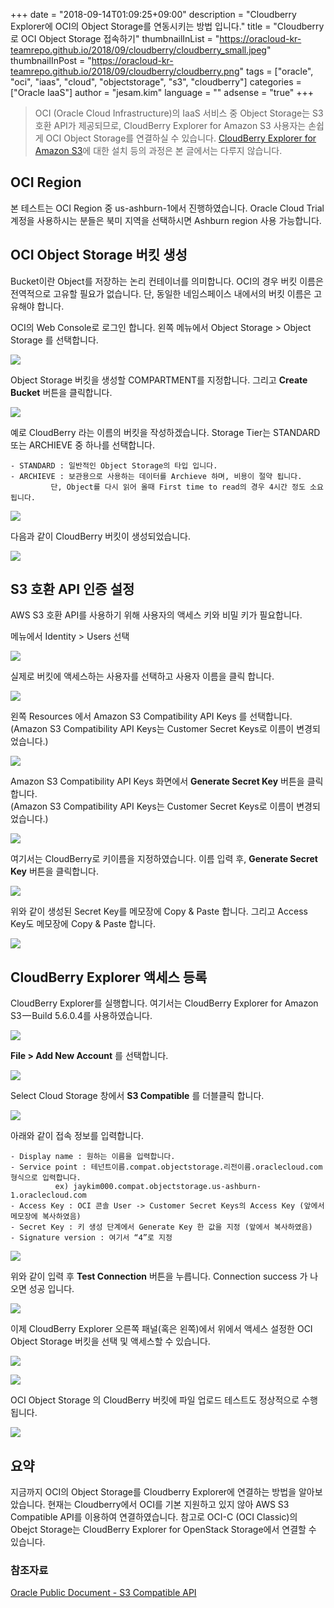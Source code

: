+++
date = "2018-09-14T01:09:25+09:00"
description = "Cloudberry Explorer에 OCI의 Object Storage를 연동시키는 방법 입니다."
title = "Cloudberry로 OCI Object Storage 접속하기"
thumbnailInList = "https://oracloud-kr-teamrepo.github.io/2018/09/cloudberry/cloudberry_small.jpeg"
thumbnailInPost = "https://oracloud-kr-teamrepo.github.io/2018/09/cloudberry/cloudberry.png" 
tags = ["oracle", "oci", "iaas", "cloud", "objectstorage", "s3", "cloudberry"]
categories = ["Oracle IaaS"]
author = "jesam.kim"
language = ""
adsense = "true"
+++

> OCI (Oracle Cloud Infrastructure)의 IaaS 서비스 중 Object Storage는 S3 호환 API가 제공되므로, CloudBerry Explorer for Amazon S3 사용자는 손쉽게 OCI Object Storage를 연결하실 수 있습니다.
> [CloudBerry Explorer for Amazon S3](https://www.cloudberrylab.com/download-thanks.aspx?prod=cbes3free)에 대한 설치 등의 과정은 본 글에서는 다루지 않습니다.


## OCI Region

본 테스트는 OCI Region 중 us-ashburn-1에서 진행하였습니다. Oracle Cloud Trial 계정을 사용하시는 분들은 북미 지역을 선택하시면 Ashburn region 사용 가능합니다.


## OCI Object Storage 버킷 생성

Bucket이란 Object를 저장하는 논리 컨테이너를 의미합니다.
OCI의 경우 버킷 이름은 전역적으로 고유할 필요가 없습니다.
단, 동일한 네임스페이스 내에서의 버킷 이름은 고유해야 합니다.

OCI의 Web Console로 로그인 합니다.
왼쪽 메뉴에서 Object Storage > Object Storage 를 선택합니다.

![](https://oracloud-kr-teamrepo.github.io/2018/09/cloudberry/cloudberry_s3api01.png)


Object Storage 버킷을 생성할 COMPARTMENT를 지정합니다. 
그리고 **Create Bucket** 버튼을 클릭합니다.

![](https://oracloud-kr-teamrepo.github.io/2018/09/cloudberry/cloudberry_s3api02.png)


예로 CloudBerry 라는 이름의 버킷을 작성하겠습니다.
Storage Tier는 STANDARD 또는 ARCHIEVE 중 하나를 선택합니다.

	- STANDARD : 일반적인 Object Storage의 타입 입니다.
	- ARCHIEVE : 보관용으로 사용하는 데이터를 Archieve 하며, 비용이 절약 됩니다. 
		     단, Object를 다시 읽어 올때 First time to read의 경우 4시간 정도 소요됩니다.
	
![](https://oracloud-kr-teamrepo.github.io/2018/09/cloudberry/cloudberry_s3api03.png)


다음과 같이 CloudBerry 버킷이 생성되었습니다.

![](https://oracloud-kr-teamrepo.github.io/2018/09/cloudberry/cloudberry_s3api04.png)


## S3 호환 API 인증 설정

AWS S3 호환 API를 사용하기 위해 사용자의 액세스 키와 비밀 키가 필요합니다.

메뉴에서 Identity > Users 선택

![](https://oracloud-kr-teamrepo.github.io/2018/09/cloudberry/cloudberry_s3api05.png)


실제로 버킷에 액세스하는 사용자를 선택하고 사용자 이름을 클릭 합니다.

![](https://oracloud-kr-teamrepo.github.io/2018/09/cloudberry/cloudberry_s3api06.png)


왼쪽 Resources 에서 Amazon S3 Compatibility API Keys 를 선택합니다.<br>
(Amazon S3 Compatibility API Keys는 Customer Secret Keys로 이름이 변경되었습니다.)

![](https://oracloud-kr-teamrepo.github.io/2018/09/cloudberry/cloudberry_s3api07.png)


Amazon S3 Compatibility API Keys 화면에서 **Generate Secret Key** 버튼을 클릭합니다.<br>
(Amazon S3 Compatibility API Keys는 Customer Secret Keys로 이름이 변경되었습니다.)

![](https://oracloud-kr-teamrepo.github.io/2018/09/cloudberry/cloudberry_s3api08.png)


여기서는 CloudBerry로 키이름을 지정하였습니다. 
이름 입력 후, **Generate Secret Key** 버튼을 클릭합니다.

![](https://oracloud-kr-teamrepo.github.io/2018/09/cloudberry/cloudberry_s3api09.png)


위와 같이 생성된 Secret Key를 메모장에 Copy & Paste 합니다.
그리고 Access Key도 메모장에 Copy & Paste 합니다.

![](https://oracloud-kr-teamrepo.github.io/2018/09/cloudberry/cloudberry_s3api10.png)


## CloudBerry Explorer 액세스 등록

CloudBerry Explorer를 실행합니다.
여기서는 CloudBerry Explorer for Amazon S3 — Build 5.6.0.4를 사용하였습니다.

![](https://oracloud-kr-teamrepo.github.io/2018/09/cloudberry/cloudberry_s3api11.png)


**File > Add New Account** 를 선택합니다.

![](https://oracloud-kr-teamrepo.github.io/2018/09/cloudberry/cloudberry_s3api12.png)


Select Cloud Storage 창에서 **S3 Compatible** 를 더블클릭 합니다.

![](https://oracloud-kr-teamrepo.github.io/2018/09/cloudberry/cloudberry_s3api13.png)


아래와 같이 접속 정보를 입력합니다.

	- Display name : 원하는 이름을 입력합니다.
	- Service point : 테넌트이름.compat.objectstorage.리전이름.oraclecloud.com 형식으로 입력합니다.
			  ex) jaykim000.compat.objectstorage.us-ashburn-1.oraclecloud.com
	- Access Key : OCI 콘솔 User -> Customer Secret Keys의 Access Key (앞에서 메모장에 복사하였음)
	- Secret Key : 키 생성 단계에서 Generate Key 한 값을 지정 (앞에서 복사하였음)
	- Signature version : 여기서 “4”로 지정
	
![](https://oracloud-kr-teamrepo.github.io/2018/09/cloudberry/cloudberry_s3api14.png)


위와 같이 입력 후 **Test Connection** 버튼을 누릅니다. Connection success 가 나오면 성공 입니다.

![](https://oracloud-kr-teamrepo.github.io/2018/09/cloudberry/cloudberry_s3api15.png)


이제 CloudBerry Explorer 오른쪽 패널(혹은 왼쪽)에서 위에서 액세스 설정한 OCI Object Storage 버킷을 선택 및 액세스할 수 있습니다.

![](https://oracloud-kr-teamrepo.github.io/2018/09/cloudberry/cloudberry_s3api16.png)

![](https://oracloud-kr-teamrepo.github.io/2018/09/cloudberry/cloudberry_s3api17.png)


OCI Object Storage 의 CloudBerry 버킷에 파일 업로드 테스트도 정상적으로 수행 됩니다.

![](https://oracloud-kr-teamrepo.github.io/2018/09/cloudberry/cloudberry_s3api18.png)



## 요약
지금까지 OCI의 Object Storage를 Cloudberry Explorer에 연결하는 방법을 알아보았습니다.
현재는 Cloudberry에서 OCI를 기본 지원하고 있지 않아 AWS S3 Compatible API를 이용하여 연결하였습니다. 참고로 OCI-C (OCI Classic)의 Obejct Storage는 CloudBerry Explorer for OpenStack Storage에서 연결할 수 있습니다. 



### 참조자료
[Oracle Public Document - S3 Compatible API](https://docs.cloud.oracle.com/iaas/Content/Object/Tasks/s3compatibleapi.htm?tocpath=Services%7CObject%20Storage%7C_____8)
